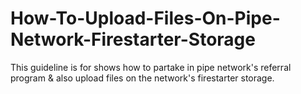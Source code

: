 # How-To-Upload-Files-On-Pipe-Network-Firestarter-Storage
This guideline is for shows how to partake in pipe network's referral program &amp; also upload files on the network's firestarter storage.
